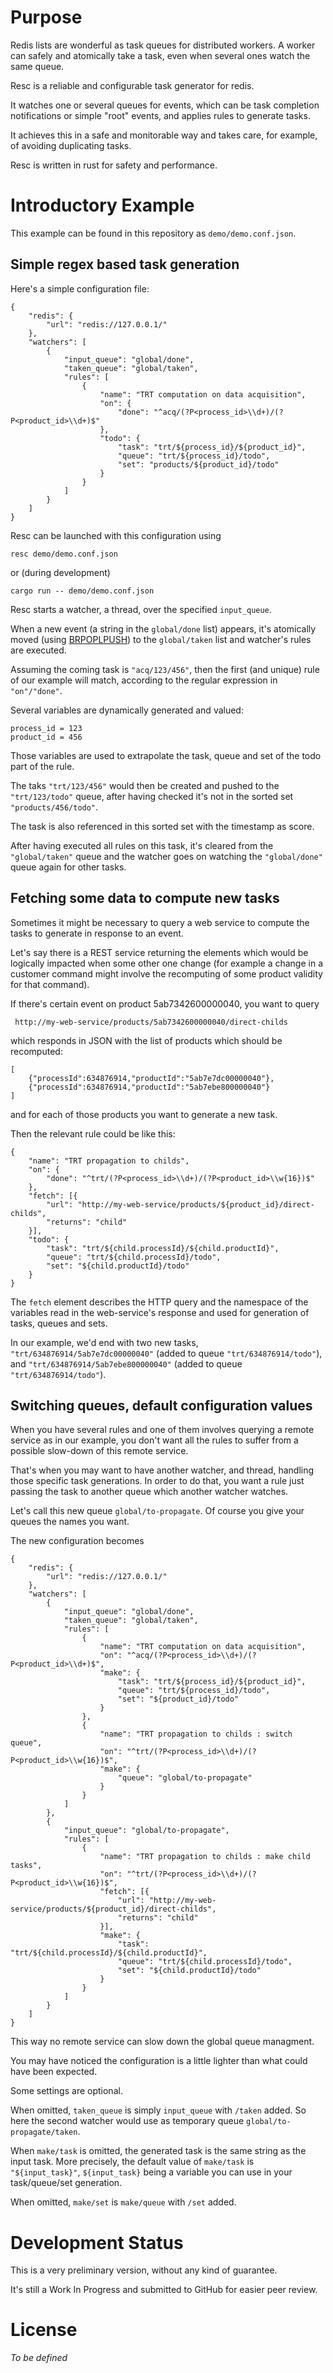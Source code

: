 
# Purpose

Redis lists are wonderful as task queues for distributed workers. A worker can safely and atomically take a task, even when several ones watch the same queue.

Resc is a reliable and configurable task generator for redis.

It watches one or several queues for events, which can be task completion notifications or simple "root" events, and applies rules to generate tasks.

It achieves this in a safe and monitorable way and takes care, for example, of avoiding duplicating tasks.

Resc is written in rust for safety and performance.

# Introductory Example

This example can be found in this repository as `demo/demo.conf.json`.

## Simple regex based task generation

Here's a simple configuration file:

	{
		"redis": {
			"url": "redis://127.0.0.1/"
		},
		"watchers": [
			{
				"input_queue": "global/done",
				"taken_queue": "global/taken",
				"rules": [
					{
						"name": "TRT computation on data acquisition",
						"on": {
							"done": "^acq/(?P<process_id>\\d+)/(?P<product_id>\\d+)$"
						},
						"todo": {
							"task": "trt/${process_id}/${product_id}",
							"queue": "trt/${process_id}/todo",
							"set": "products/${product_id}/todo"
						}
					}
				]
			}
		]
	}

Resc can be launched with this configuration using

	resc demo/demo.conf.json

or (during development)

	cargo run -- demo/demo.conf.json

Resc starts a watcher, a thread, over the specified `input_queue`.

When a new event (a string in the `global/done` list) appears, it's atomically moved (using [BRPOPLPUSH](https://redis.io/commands/brpoplpush)) to the `global/taken` list and watcher's rules are executed.

Assuming the coming task is `"acq/123/456"`, then the first (and unique) rule of our example will match, according to the regular expression in `"on"/"done"`.

Several variables are dynamically generated and valued:

	process_id = 123
	product_id = 456

Those variables are used to extrapolate the task, queue and set of the todo part of the rule.

The taks `"trt/123/456"` would then be created and pushed to the `"trt/123/todo"` queue, after having checked it's not in the sorted set `"products/456/todo"`.

The task is also referenced in this sorted set with the timestamp as score.

After having executed all rules on this task, it's cleared from the `"global/taken"` queue and the watcher goes on watching the `"global/done"` queue again for other tasks.

## Fetching some data to compute new tasks

Sometimes it might be necessary to query a web service to compute the tasks to generate in response to an event.

Let's say there is a REST service returning the elements which would be logically impacted when some other one change (for example a change in a customer command might involve the recomputing of some product validity for that command).

If there's certain event on product 5ab7342600000040, you want to query

     http://my-web-service/products/5ab7342600000040/direct-childs

which responds in JSON with the list of products which should be recomputed:

	[
		{"processId":634876914,"productId":"5ab7e7dc00000040"},
		{"processId":634876914,"productId":"5ab7ebe800000040"}
	]

and for each of those products you want to generate a new task.

Then the relevant rule could be like this:

	{
		"name": "TRT propagation to childs",
		"on": {
			"done": "^trt/(?P<process_id>\\d+)/(?P<product_id>\\w{16})$"
		},
		"fetch": [{
			"url": "http://my-web-service/products/${product_id}/direct-childs",
			"returns": "child"
		}],
		"todo": {
			"task": "trt/${child.processId}/${child.productId}",
			"queue": "trt/${child.processId}/todo",
			"set": "${child.productId}/todo"
		}
	}

The `fetch` element describes the HTTP query and the namespace of the variables read in the web-service's response and used for generation of tasks, queues and sets.

In our example, we'd end with two new tasks, `"trt/634876914/5ab7e7dc00000040"` (added to queue `"trt/634876914/todo"`), and `"trt/634876914/5ab7ebe800000040"` (added to queue `"trt/634876914/todo"`).

## Switching queues, default configuration values

When you have several rules and one of them involves querying a remote service as in our example, you don't want all the rules to suffer from a possible slow-down of this remote service.

That's when you may want to have another watcher, and thread, handling those specific task generations.
In order to do that, you want a rule just passing the task to another queue which another watcher watches.

Let's call this new queue `global/to-propagate`. Of course you give your queues the names you want.

The new configuration becomes

	{
		"redis": {
			"url": "redis://127.0.0.1/"
		},
		"watchers": [
			{
				"input_queue": "global/done",
				"taken_queue": "global/taken",
				"rules": [
					{
						"name": "TRT computation on data acquisition",
						"on": "^acq/(?P<process_id>\\d+)/(?P<product_id>\\d+)$",
						"make": {
							"task": "trt/${process_id}/${product_id}",
							"queue": "trt/${process_id}/todo",
							"set": "${product_id}/todo"
						}
					},
					{
						"name": "TRT propagation to childs : switch queue",
						"on": "^trt/(?P<process_id>\\d+)/(?P<product_id>\\w{16})$",
						"make": {
							"queue": "global/to-propagate"
						}
					}
				]
			},
			{
				"input_queue": "global/to-propagate",
				"rules": [
					{
						"name": "TRT propagation to childs : make child tasks",
						"on": "^trt/(?P<process_id>\\d+)/(?P<product_id>\\w{16})$",
						"fetch": [{
							"url": "http://my-web-service/products/${product_id}/direct-childs",
							"returns": "child"
						}],
						"make": {
							"task": "trt/${child.processId}/${child.productId}",
							"queue": "trt/${child.processId}/todo",
							"set": "${child.productId}/todo"
						}
					}
				]
			}
		]
	}

This way no remote service can slow down the global queue managment.

You may have noticed the configuration is a little lighter than what could have been expected.

Some settings are optional.

When omitted, `taken_queue` is simply `input_queue` with `/taken` added. So here the second watcher would use as temporary queue `global/to-propagate/taken`.

When `make/task` is omitted, the generated task is the same string as the input task. More precisely, the default value of `make/task` is `"${input_task}"`, `${input_task}` being a variable you can use in your task/queue/set generation.

When omitted, `make/set` is `make/queue` with `/set` added.

# Development Status

This is a very preliminary version, without any kind of guarantee.

It's still a Work In Progress and submitted to GitHub for easier peer review.

# License

*To be defined*
